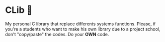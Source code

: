 # CLib :book:
My personal C library that replace differents systems functions.
Please, if you're a students who want to make his own library due to a project school, don't "copy/paste" the codes. Do your **OWN** code.
